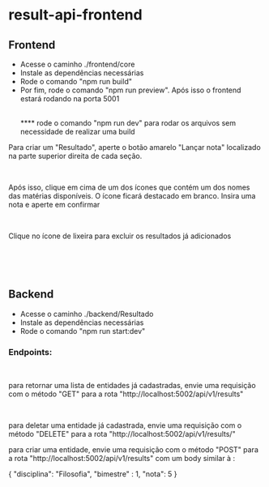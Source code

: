 # result-api-frontend

<h2>Frontend</h2>

<ul>
  <li>Acesse o caminho ./frontend/core</li>
  <li>Instale as dependências necessárias</li>
  <li>Rode o comando "npm run build"</li>
  <li>Por fim, rode o comando "npm run preview". Após isso o frontend estará rodando na porta 5001</li>
  </br>
  <p>**** rode o comando "npm run dev" para rodar os arquivos sem necessidade de realizar uma build</p>

</ul>
  <p>Para criar um "Resultado", aperte o botão amarelo "Lançar nota" localizado na parte superior direita de cada seção.</p></br>
  <p>Após isso, clique em cima de um dos ícones que contém um dos nomes das matérias disponíveis. O ícone ficará destacado em branco. Insira uma nota e aperte em confirmar</p></br>
  <p>Clique no ícone de lixeira para excluir os resultados já adicionados</p></br>

</br>
</br>


<h2>Backend</h2>

<ul>
  <li>Acesse o caminho ./backend/Resultado</li>
  <li>Instale as dependências necessárias</li>
  <li>Rode o comando "npm run start:dev"</li>

  
</ul>

<h3>Endpoints: </h3>
</br>
<p>para retornar uma lista de entidades já cadastradas, envie uma requisição com o método "GET" para a rota "http://localhost:5002/api/v1/results"</p></br>
<p>para deletar uma entidade já cadastrada, envie uma requisição com o método "DELETE" para a rota "http://localhost:5002/api/v1/results/<ID>"</p>
<p>para criar uma entidade, envie uma requisição com o método "POST" para a rota "http://localhost:5002/api/v1/results" com um body similar à :</p>
<p>
  {
    "disciplina": "Filosofia",
    "bimestre" : 1,
    "nota": 5
}
</p>


